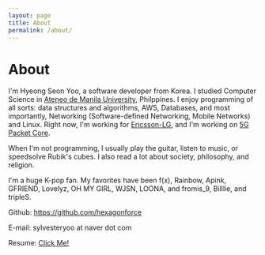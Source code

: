 ```yaml
---
layout: page
title: About
permalink: /about/
---
```


# About

I'm Hyeong Seon Yoo, a software developer from Korea. I studied Computer Science in [Ateneo de Manila University][ateneo], Philppines. I enjoy programming of all sorts: data structures and algorithms, AWS, Databases, and most importantly, Networking (Software-defined Networking, Mobile Networks) and Linux. Right now, I'm working for [Ericsson-LG](https://ericsson.com), and I'm working on [5G Packet Core][packet-core].

When I'm not programming, I usually play the guitar, listen to music, or speedsolve Rubik's cubes. I also read a lot about society, philosophy, and religion.

I'm a huge K-pop fan. My favorites have been f(x), Rainbow, Apink, GFRIEND, Lovelyz, OH MY GIRL, WJSN, LOONA, and fromis\_9, Billlie, and tripleS.

Github: <https://github.com/hexagonforce>

E-mail: sylvesteryoo at naver dot com

Resume: [Click Me!][resume]

[ateneo]: https://ateneo.edu
[resume]: assets/documents/resume_en.pdf
[packet-core]: https://www.ericsson.com/en/core-network/5g-core
